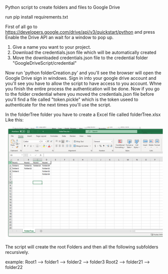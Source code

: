 Python script to create folders and files to Google Drive

run pip install requirements.txt

First of all go to https://developers.google.com/drive/api/v3/quickstart/python and press Enable the Drive API an wait for a window to pop up.

1) Give a name you want to your project. 
2) Download the credentials.json file which will be automatically created
3) Move the downloaded credentials.json file to the credential folder "GoogleDriveScript/credential"

Now run 'python folderCreation.py' and you'll see the browser will open the Google Drive sign in windows.
Sign in into your google drive account and you'll see you have to allow the script to have access to you account.
Whne you finish the entire process the authentication will be done. 
Now if you go to the folder credential where you moved the credentials.json file before you'll find a file called "token.pickle" which is the token useed to authenticate for the next times you'll use the script.

In the folderTree folder you have to create a Excel file called folderTree.xlsx Like this:

![Screenshot](screenshot.png)

The script will create the root Folders and then all the following subfolders recursively.

example:
Root1 --> folder1 --> folder2 --> folder3
Root2 --> folder21 --> folder22
